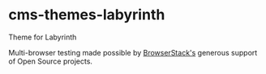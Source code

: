 # cms-themes-labyrinth
Theme for Labyrinth

Multi-browser testing made possible by [BrowserStack's](https://www.browserstack.com/) generous support of Open Source projects.
